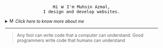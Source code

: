
<!-- # Hi, Nice to see you! <img src="https://raw.githubusercontent.com/Tarikul-Islam-Anik/Telegram-Animated-Emojis/main/People/Waving%20Hand.webp" alt="Waving Hand" width="30" height="30" /> -->

<!--
<img height="75" src="https://media.giphy.com/media/Epq61rij3G82cHoqEU/giphy.gif"  /> <br>
### Full-stack Developer from 🇧🇩
-->


<p align="center">
  <samp>
    Hi <img src="https://raw.githubusercontent.com/Tarikul-Islam-Anik/Telegram-Animated-Emojis/main/People/Waving%20Hand.webp" alt="Waving Hand" width="12" height="12" /> I'm Muhsin Azmal, <br> 
    I design and develop websites.
  </samp>
</p>

<details>
  <summary><img src="https://raw.githubusercontent.com/Tarikul-Islam-Anik/Telegram-Animated-Emojis/main/People/Man%20Technologist.webp" alt="Man Technologist" width="15" height="15" /> <i>Click here to know more about me</i></summary>
  <hr>
  <ul>
    <li>I’m currently working as a Web Developer and WordPress expert.</li>
    <li>I'm currently learning Shopify Theme and App development.</li>
    <li>All of my projects are available at <a href="https://github.com/muhsinazmal9?tab=repositories">Here!</a></li>
    <li>Ask me about Tailwind CSS, AlpineJS, Laravel, Livewire, jQuery, etc.</li>
    <li>In my free time, I love to Photograph, Travel, Read books, Listen to nasheed, etc.</li>
  </ul>
</details>

<hr>

> Any fool can write code that a computer can understand. Good programmers write code that humans can understand
